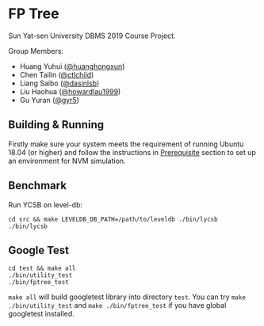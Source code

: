# FP Tree

Sun Yat-sen University DBMS 2019 Course Project.

Group Members:

- Huang Yuhui ([@huanghongxun](https://github.com/huanghongxun))
- Chen Tailin ([@ctlchild](https://github.com/ctlchild))
- Liang Saibo ([@dasinlsb](https://github.com/dasinlsb))
- Liu Haohua ([@howardlau1999](https://github.com/howardlau1999))
- Gu Yuran ([@gyr5](https://github.com/gyr5))

## Building & Running

Firstly make sure your system meets the requirement of running Ubuntu 18.04 (or higher) and follow the instructions in [Prerequisite](PREREQUISITE.md) section to set up an environment for NVM simulation.

## Benchmark

Run YCSB on level-db:

```shell
cd src && make LEVELDB_DB_PATH=/path/to/leveldb ./bin/lycsb
./bin/lycsb
```

## Google Test

```shell
cd test && make all
./bin/utility_test
./bin/fptree_test
```

`make all` will build googletest library into directory `test`. You can try `make ./bin/utility_test` and `make ./bin/fptree_test` if you have global googletest installed.

